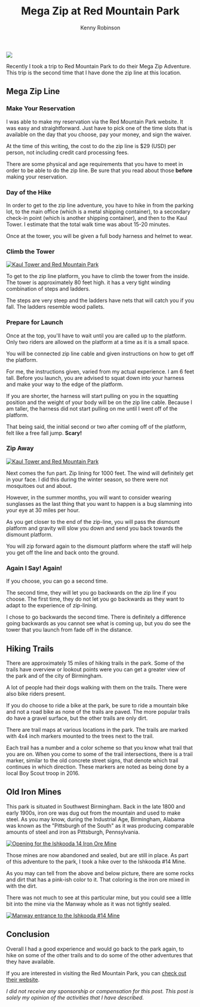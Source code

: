 ﻿---
title: Mega Zip at Red Mountain Park
author: Kenny Robinson
description: Read about my recent visit to the Red Mountain Park in Birmingham, Alabama
posted: 2020.02.19
updated: 2020.09.06
featured: true
---

[![](/images/2020.02.20-mega-zip-at-red-mountain-park3.jpg)](/images/2020.02.20-mega-zip-at-red-mountain-park3.jpg)

Recently I took a trip to Red Mountain Park to do their Mega Zip Adventure. This trip
is the second time that I have done the zip line at this location.

## Mega Zip Line

### Make Your Reservation

I was able to make my reservation via the Red Mountain Park website. It was
easy and straightforward. Just have to pick one of the time slots that is available
on the day that you choose, pay your money, and sign the waiver.

At the time of this writing, the cost to do the zip line is $29 (USD) per
person, not including credit card processing fees.

There are some physical and age requirements that you have to meet in order to be able
to do the zip line. Be sure that you read about those **before** making your reservation.

### Day of the Hike

In order to get to the zip line adventure, you have to hike in from the parking lot, to
the main office (which is a metal shipping container), to a secondary check-in point
(which is another shipping container), and then to the Kaul Tower. I estimate that the
total walk time was about 15-20 minutes.

Once at the tower, you will be given a full body harness and helmet to wear.

### Climb the Tower

[![Kaul Tower and Red Mountain Park](/images/2020.02.20-mega-zip-at-red-mountain-park1.jpg)](/images/2020.02.20-mega-zip-at-red-mountain-park1.jpg)

To get to the zip line platform, you have to climb the tower from the inside.
The tower is approximately
80 feet high. it has a very tight winding combination of steps and ladders.

The steps are very steep and the ladders have nets that will catch you if you fall.
The ladders resemble wood pallets.

### Prepare for Launch

Once at the top, you'll have to wait until you are called up to the platform. Only
two riders are allowed on the platform at a time as it is a small space.

You will be connected zip line cable and given instructions on how to get off the
platform.

For me, the instructions given, varied from my actual experience. I am 6 feet
tall. Before you launch, you are advised to squat down into your harness and
make your way to the edge of the platform.

If you are shorter, the harness will start pulling on you in the squatting position
and the weight of your body will be on the zip line cable. Because I am taller,
the harness did not start pulling on me until I went off of the platform.

That being said, the initial second or two after coming off of the platform,
felt like a free fall jump. **Scary!**

### Zip Away

[![Kaul Tower and Red Mountain Park](/images/2020.02.20-mega-zip-at-red-mountain-park2.jpg)](/images/2020.02.20-mega-zip-at-red-mountain-park2.jpg)

Next comes the fun part. Zip lining for 1000 feet. The wind will definitely
get in your face. I did this during the winter season, so there were not mosquitoes
out and about.

However, in the summer months, you will want to consider
wearing sunglasses as the last thing that you want to happen is a bug slamming
into your eye at 30 miles per hour.

As you get closer to the end of the zip-line, you will pass the dismount
platform and gravity will slow you down and send you back towards the
dismount platform.

You will zip forward again to the dismount platform where the staff
will help you get off the line and back onto the ground.

### Again I Say! Again!

If you choose, you can go a second time.

The second time, they will let you go backwards on the zip line if you choose.
The first time, they do not let you go backwards as they want to adapt
to the experience of zip-lining.

I chose to go backwards the second time. There is definitely a difference
going backwards as you cannot see what is coming up, but you do see the
tower that you launch from fade off in the distance.

## Hiking Trails

There are approximately 15 miles of hiking trails in the park. Some of the trails
have overview or lookout points were you can get a greater view of the park and of the
city of Birmingham.

A lot of people had their dogs walking with them on the trails. There were also bike
riders present.

If you do choose to ride a bike at the park, be sure to ride a mountain bike and
not a road bike as none of the trails are paved. The more popular trails do
have a gravel surface, but the other trails are only dirt.

There are trail maps at various locations in the park. The trails are marked with
4x4 inch markers mounted to the trees next to the trail.

Each trail has a number and a color scheme so that you know what trail that you are
on. When you come to some of the trail intersections, there is a trail marker,
similar to the old concrete street signs, that denote which trail continues
in which direction. These markers are noted as being done by a local Boy Scout
troop in 2016.

## Old Iron Mines

This park is situated in Southwest Birmingham. Back in the late 1800 and early 1900s,
iron ore was dug out from the mountain and used to make steel. As you may know, during
the Industrial Age, Birmingham, Alabama was known as the "Pittsburgh of the South" as it
was producing comparable amounts of steel and iron as Pittsburgh, Pennsylvania.

[![Opening for the Ishkooda 14 Iron Ore Mine](/images/2020.02.20-mega-zip-at-red-mountain-park5.jpg)](/images/2020.02.20-mega-zip-at-red-mountain-park5.jpg)

Those mines are now abandoned and sealed, but are still in place. As part of this
adventure to the park, I took a hike over to the Ishkooda #14 Mine.

As you may can tell from the above and below picture, there are some rocks
and dirt that has a pink-ish color to it. That coloring is the iron ore
mixed in with the dirt.

There was not much to see at this particular mine, but you could see a
little bit into the mine via the Manway whole as it was not tightly sealed.

[![Manway entrance to the Ishkooda #14 Mine](/images/2020.02.20-mega-zip-at-red-mountain-park4.jpg)](/images/2020.02.20-mega-zip-at-red-mountain-park4.jpg)

## Conclusion

Overall I had a good experience and would go back to the park again, to hike on
some of the other trails and to do some of the other adventures that they
have available.

If you are interested in visiting the Red Mountain Park, you can
[check out their website](https://redmountainpark.org/).

*I did not receive any sponsorship or compensation for this post. This post is
solely my opinion of the activities that I have described.*
